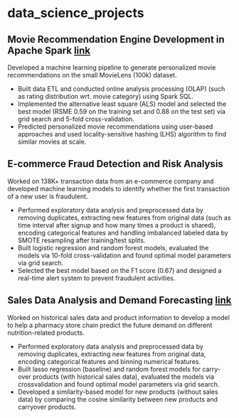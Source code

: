 # data_science_projects

## Movie Recommendation Engine Development in Apache Spark [link][1]

Developed a machine learning pipeline to generate personalized movie recommendations on the small MovieLens (100k) dataset. 
* Built data ETL and conducted online analysis processing (OLAP) (such as rating distribution wrt. movie category) using Spark SQL. 
* Implemented the alternative least square (ALS) model and selected the best model (RSME 0.59 on the training set and 0.88 on the test set) via grid search and 5-fold cross-validation. 
* Predicted personalized movie recommendations using user-based approaches and used locality-sensitive hashing (LHS) algorithm to find similar movies at scale. 

## E-commerce Fraud Detection and Risk Analysis                                                                                                                                        
Worked on 138K+ transaction data from an e-commerce company and developed machine learning models to identify whether the first transaction of a new user is fraudulent. 
* Performed exploratory data analysis and preprocessed data by removing duplicates, extracting new features from original data (such as time interval after signup and how many times a product is shared), encoding categorical features and handling imbalanced labeled data by SMOTE resampling after training/test splits. 
* Built logistic regression and random forest models, evaluated the models via 10-fold cross-validation and found optimal model parameters via grid search. 
* Selected the best model based on the F1 score (0.67) and designed a real-time alert system to prevent fraudulent activities. 

## Sales Data Analysis and Demand Forecasting [link][3]
Worked on historical sales data and product information to develop a model to help a pharmacy store chain predict the future demand on different nutrition-related products. 
* Performed exploratory data analysis and preprocessed data by removing duplicates, extracting new features from original data, encoding categorical features and binning numerical features. 
* Built lasso regression (baseline) and random forest models for carry-over products (with historical sales data), evaluated the models via crossvalidation and found optimal model parameters via grid search. 
* Developed a similarity-based model for new products (without sales data) by comparing the cosine similarity between new products and carryover products. 

[1]:  https://databricks-prod-cloudfront.cloud.databricks.com/public/4027ec902e239c93eaaa8714f173bcfc/4149976063988086/2093161739916212/2021872520586646/latest.html "ALS"
[3]: https://colab.research.google.com/drive/1jOAkoe1rdKBhjgyeuWcqtzb2HItFM_5z

